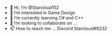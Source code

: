 - 👋 Hi, I’m @Starcloud152
- 👀 I’m interested in Game Design
- 🌱 I’m currently learning C# and C++
- 💞️ I’m looking to collaborate on ...
- 📫 How to reach me ... Discord Starcloud#6232

<!---
Starcloud152/Starcloud152 is a ✨ special ✨ repository because its `README.md` (this file) appears on your GitHub profile.
You can click the Preview link to take a look at your changes.
--->
